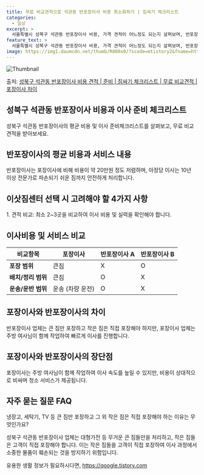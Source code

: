 ```yaml
---
title: 무료 비교견적으로 석관동 반포장이사 비용 최소화하기 | 짐싸기 체크리스트
categories:
  - 일상
excerpt: >
  서울특별시 성북구 석관동 반포장이사 비용, 가격 견적이 어느정도 되는지 살펴보며, 반포장이사를 준비함에 있어 짐싸기 준비 체크리스트가 무엇인지 보겠습니다. 마지막으로 포장이사와 차이점을 통해 무료 비교견적으로 어떤 것이 더 합리적인 선택인지 공유 드립니다.성북구 석관동 포장이사 견적 샘플 보기 👈 클릭성북구 석관동 포장이사 가격 살펴보기 👈 클릭성북구 석관동 반포장이사 평균 이사 비용평수성북구 석관동 평균 이사 비용원룸 이사9평 이하 (1톤)30만원~투룸/쓰리룸 이사16평 ~ 20평 (2.5톤)80만원~쓰리룸 이사21평 (5톤) ~110만원~우리집 무료 이사견적 받기 👈 클릭포장 vs 반포장 이사 비용 및 서비스 차이이사 서비스에 따른 비용 및 차이점포장 이사: 이사 전반을 담당하며, 1톤은 50만..
feature_text: >
  서울특별시 성북구 석관동 반포장이사 비용, 가격 견적이 어느정도 되는지 살펴보며, 반포장이사를 준비함에 있어 짐싸기 준비 체크리스트가 무엇인지 보겠습니다. 마지막으로 포장이사와 차이점을 통해 무료 비교견적으로 어떤 것이 더 합리적인 선택인지 공유 드립니다.성북구 석관동 포장이사 견적 샘플 보기 👈 클릭성북구 석관동 포장이사 가격 살펴보기 👈 클릭성북구 석관동 반포장이사 평균 이사 비용평수성북구 석관동 평균 이사 비용원룸 이사9평 이하 (1톤)30만원~투룸/쓰리룸 이사16평 ~ 20평 (2.5톤)80만원~쓰리룸 이사21평 (5톤) ~110만원~우리집 무료 이사견적 받기 👈 클릭포장 vs 반포장 이사 비용 및 서비스 차이이사 서비스에 따른 비용 및 차이점포장 이사: 이사 전반을 담당하며, 1톤은 50만..
image: https://img1.daumcdn.net/thumb/R800x0/?scode=mtistory2&fname=https%3A%2F%2Fblog.kakaocdn.net%2Fdn%2F777FG%2FbtsHbPKe5wy%2FExqZn9WK1siynQfzk1qy80%2Fimg.webp
---
```


![Thumbnail](https://img1.daumcdn.net/thumb/R800x0/?scode=mtistory2&fname=https%3A%2F%2Fblog.kakaocdn.net%2Fdn%2F777FG%2FbtsHbPKe5wy%2FExqZn9WK1siynQfzk1qy80%2Fimg.webp)

<p>출처: <a href="https://qoogle.tistory.com/9937" rel="dofollow">성북구 석관동 반포장이사 비용 견적 | 준비 | 짐싸기 체크리스트 | 무료 비교견적 | 포장이사 차이</a> </p>

## 성북구 석관동 반포장이사 비용과 이사 준비 체크리스트

성북구 석관동 반포장이사의 평균 비용 및 이사 준비체크리스트를 살펴보고, 무료 비교 견적을 받아보세요.

## 반포장이사의 평균 비용과 서비스 내용

반포장이사는 포장이사에 비해 비용이 약 20만원 정도 저렴하며, 아정당 이사는 10년 이상 전문가로 파손되기 쉬운 짐까지 안전하게
처리합니다.

## 이삿짐센터 선택 시 고려해야 할 4가지 사항

1\. 견적 비교: 최소 2~3곳을 비교하여 이사 비용 및 실력을 확인해야 합니다.

## 이사비용 및 서비스 비교

**비교항목** | **포장이사** | **반포장이사 A** | **반포장이사 B**  
---|---|---|---  
**포장 범위** | 큰짐 | X | O  
**배치/정리 범위** | 큰짐 | O | X  
**운송/운반 범위** | 운송 (차량 운전) | O | X  
  
## 포장이사와 반포장이사의 차이

반포장이사 업체는 큰 짐만 포장하고 작은 짐은 직접 포장해야 하지만, 포장이사 업체는 주방 여사님이 함께 작업하여 빠르게 이사를 진행합니다.

## 포장이사와 반포장이사의 장단점

포장이사는 주방 여사님이 함께 작업하여 이사 속도를 높일 수 있지만, 비용이 상대적으로 비싸며 청소 서비스가 제공됩니다.

## 자주 묻는 질문 FAQ

냉장고, 세탁기, TV 등 큰 짐만 포장하고 그 외 작은 짐은 직접 포장해야 하는 이유는 무엇인가요?

성북구 석관동 반포장이사 업체는 대형가전 등 무거운 큰 짐들만을 처리하고, 작은 짐들은 고객이 직접 포장해야 합니다. 이는 작은 짐들을
고객이 직접 포장하여 이사 과정에서 소중한 물품이 훼손되는 것을 방지하기 위함입니다.

 

유용한 생활 정보가 필요하시다면, <a href="https://qoogle.tistory.com" rel="dofollow">https://qoogle.tistory.com</a>


